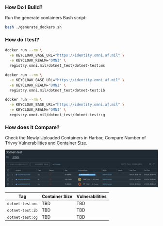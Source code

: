 ### How Do I Build?

Run the generate containers Bash script:

```bash
bash ./generate_dockers.sh
```

### How do I test?

```bash
docker run --rm \
  -e KEYCLOAK_BASE_URL="https://identity.omni.af.mil" \
  -e KEYCLOAK_REALM="OMNI" \
  registry.omni.mil/dotnet_test/dotnet-test:ms
```
```bash
docker run --rm \
  -e KEYCLOAK_BASE_URL="https://identity.omni.af.mil" \
  -e KEYCLOAK_REALM="OMNI" \
  registry.omni.mil/dotnet_test/dotnet-test:ib
```
```bash
docker run --rm \
  -e KEYCLOAK_BASE_URL="https://identity.omni.af.mil" \
  -e KEYCLOAK_REALM="OMNI" \
  registry.omni.mil/dotnet_test/dotnet-test:cg
```

### How does it Compare?

Check the Newly Uploaded Containers in Harbor, Compare Number of Trivvy Vulnerabilities and Container Size.

![Trivvy Compare](Trivvy-Compare.png)

| Tag | Container Size | Vulnerabilities |
|-----|----------------|-----------------|
| `dotnet-test:ms` | TBD | TBD |
| `dotnet-test:ib` | TBD | TBD |
| `dotnet-test:cg` | TBD | TBD |
